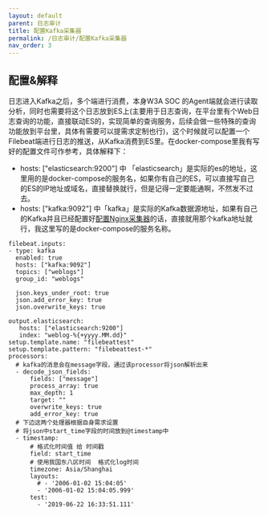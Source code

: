 ```yaml
---
layout: default
parent: 日志审计
title: 配置Kafka采集器
permalink: /日志审计/配置Kafka采集器
nav_order: 3
---
```


## 配置&解释

日志进入Kafka之后，多个端进行消费，本身W3A SOC 的Agent端就会进行读取分析，同时也需要将这个日志放到ES上(主要用于日志查询，在平台里有个Web日志查询的功能，直接联动ES的，实现简单的查询服务，后续会做一些特殊的查询功能放到平台里，具体有需要可以提需求定制也行)，这个时候就可以配置一个Filebeat端进行日志的推送，从Kafka消费到ES里。在docker-compose里我有写好的配置文件可作参考，具体解释下：

- hosts: ["elasticsearch:9200"] 中 「elasticsearch」是实际的es的地址，这里用的是docker-compose的服务名，如果你有自己的ES，可以直接写自己的ES的IP地址或域名，直接替换就行，但是记得一定要能通啊，不然发不过去。
- hosts: ["kafka:9092"] 中「kafka」是实际的Kafka数据源地址，如果有自己的Kafka并且已经配置好[配置Nginx采集器](./配置Nginx采集器)的话，直接就用那个kafka地址就行，我这里写的是docker-compose的服务名称。

```
filebeat.inputs:
- type: kafka
  enabled: true
  hosts: ["kafka:9092"]
  topics: ["weblogs"]
  group_id: "weblogs"

  json.keys_under_root: true
  json.add_error_key: true
  json.overwrite_keys: true

output.elasticsearch:
   hosts: ["elasticsearch:9200"]
   index: "weblog-%{+yyyy.MM.dd}"
setup.template.name: "filebeattest"
setup.template.pattern: "filebeattest-*"
processors:
  # kafka的消息会在message字段，通过该processor将json解析出来
  - decode_json_fields:
      fields: ["message"]
      process_array: true
      max_depth: 1
      target: ""
      overwrite_keys: true
      add_error_key: true
  # 下边这两个处理器根据自身需求设置    
  # 将json中start_time字段的时间放到@timestamp中
  - timestamp:
      # 格式化时间值 给 时间戳 
      field: start_time
      # 使用我国东八区时间  格式化log时间
      timezone: Asia/Shanghai
      layouts:
        # - '2006-01-02 15:04:05'
        - '2006-01-02 15:04:05.999'
      test:
        - '2019-06-22 16:33:51.111'
```
